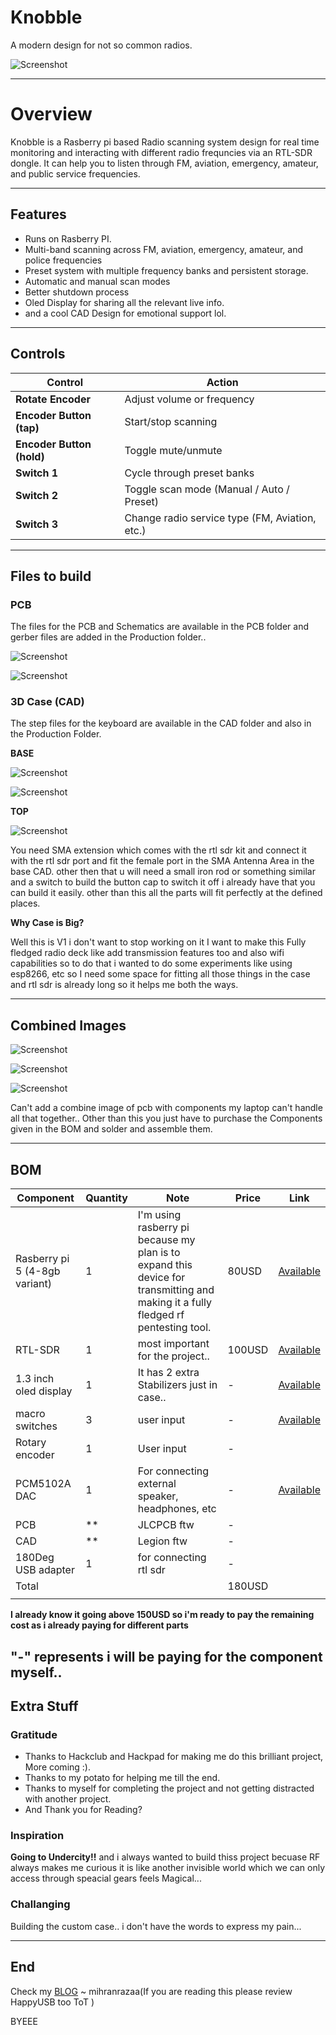 # Knobble
A modern design for not so common radios.

![Screenshot](Assets/logo.png)

---

# Overview

Knobble is a Rasberry pi based Radio scanning system design for real time monitoring and interacting with different radio frequncies via an RTL-SDR dongle. It can help you to listen through FM, aviation, emergency, amateur, and public service frequencies.

---

## Features

- Runs on Rasberry PI.
- Multi-band scanning across FM, aviation, emergency, amateur, and police frequencies
- Preset system with multiple frequency banks and persistent storage.
- Automatic and manual scan modes
- Better shutdown process
- Oled Display for sharing all the relevant live info.
- and a cool CAD Design for emotional support lol.

---

## Controls

| Control                   | Action                                         |
| ------------------------- | ---------------------------------------------- |
| **Rotate Encoder**        | Adjust volume or frequency                     |
| **Encoder Button (tap)**  | Start/stop scanning                            |
| **Encoder Button (hold)** | Toggle mute/unmute                             |
| **Switch 1**              | Cycle through preset banks                     |
| **Switch 2**              | Toggle scan mode (Manual / Auto / Preset)      |
| **Switch 3**              | Change radio service type (FM, Aviation, etc.) |

---

## Files to build 

### PCB 

The files for the PCB and Schematics are available in the PCB folder and gerber files are added in the Production folder..

![Screenshot](Assets/3dpcb2.png)

![Screenshot](Assets/3dpcb.png)

### 3D Case (CAD)

The step files for the keyboard are available in the CAD folder and also in the Production Folder.

**BASE**

![Screenshot](Assets/tcad2.png)

![Screenshot](Assets/tcad4.png)

**TOP**

![Screenshot](Assets/tcad3.png)

You need SMA extension which comes with the rtl sdr kit and connect it with the rtl sdr port and fit the female port in the SMA Antenna Area in the base CAD. 
other then that u will need a small iron rod or  something similar and a switch to build the button cap to switch it off i already have that  you can build it easily. other than this all the parts will fit perfectly at the defined places.

**Why Case is Big?**

Well this is V1 i don't want to stop working on it I want to make this Fully fledged radio deck like add transmission features too and also wifi capabilities so to do that i wanted to do some experiments like using esp8266, etc so I need some space for fitting all those things in the case and rtl sdr is already long so it helps me both the ways.

---

## Combined Images

![Screenshot](Assets/tcad.png)

![Screenshot](Assets/ffcad.png)

![Screenshot](Assets/fcad3.png)


Can't add a combine image of pcb with components my laptop can't handle all that together..
Other than this you just have to purchase the Components given in the BOM and solder and assemble them.

---

## BOM 


| Component                     | Quantity | Note                                                                                                                              | Price  | Link                                                                                                                                                                                                                                                                                                                                                                                                                                                                                                                                                                                                |
| ----------------------------- | -------- | --------------------------------------------------------------------------------------------------------------------------------- | ------ | --------------------------------------------------------------------------------------------------------------------------------------------------------------------------------------------------------------------------------------------------------------------------------------------------------------------------------------------------------------------------------------------------------------------------------------------------------------------------------------------------------------------------------------------------------------------------------------------------- |
| Rasberry pi 5 (4-8gb variant) | 1        | I'm using rasberry pi because my plan is to expand this device for transmitting and making it a fully fledged rf pentesting tool. | 80USD  | [Available](https://www.amazon.in/Raspberry-Pi-Cortex-A76-Computer-RPI5-4GB-SINGLE/dp/B0CK3L9WD3/ref=sr_1_3?crid=1AK40TAY93FVZ&dib=eyJ2IjoiMSJ9.7GkeqpiPME_MaXJm-8abaYARAa9Staaf3G6BpTO7XNh8L7LWMqQiTSMZkRn6rMGalgTKNC8CmE2Ctz805lWJKJpXABBAJwev2pmTDL3T5CftWGIfDYLJnVp8lWb5S0iy_EvU0e2i9I_8n7q5Neype5SEofN9hdVXzUaAwCWH4__5iwVyKWNv5rxcaKw1xTN9YMhdWAVYlzmA9nJdEDaOvfnXgwawK5yAkzbfjPfggkU.Ax5HfAbNxLGqgjOn7U8XXQwX7r8QmKMs_q7rTe61u5Y&dib_tag=se&keywords=raspberry+pi+5+4gb&qid=1750676006&sprefix=raspberry+pi+5+4g%2Caps%2C260&sr=8-3)                                                         |
| RTL-SDR                       | 1        | most important for the project..                                                                                                  | 100USD | [Available](https://www.amazon.in/RTL-SDR-Blog-RTL2832U-Software-Defined/dp/B0BMKB3L47/ref=sr_1_1?crid=2C4S56L9CX1PE&dib=eyJ2IjoiMSJ9.vrn9A9hDsZHi4yjiG1trvMSzRxhD_uuHzN71yWss9l2EVpnytfdPnEXIFwrcJny1zmIVRvVtUhvyFSNoKzb1yxvalLyXDdiWkBQ2mTpkRoGzZ8Wxfuws8atBsW0tqKdTWJLxWOH_3GTho19gBUIO2VA6lKkbIaj3Ku8zpIpwZpF8VNhKeOxoXxwSxb_noDZlUUlfGjUrU1NDshFX7szdt0jhTyVoRQMHA8dSC9aHpHA.SLgATrtzhXpCY7_MnmqfAaUYf6Fbipp4gkf_yB0s9AU&dib_tag=se&keywords=RTL+SDR&qid=1750676059&sprefix=rtl+sd%2Caps%2C248&sr=8-1)                                                                                         |
| 1.3 inch oled display         | 1        | It has 2 extra Stabilizers just in case..                                                                                         | -      | [Available](https://www.amazon.in/OLED-Display-display-module-Blue/dp/B094W7TDKG/ref=sr_1_2?crid=3Q8FJIB11QGHE&dib=eyJ2IjoiMSJ9.B7UJuX2tN4RE5qUC46uLygug8WxLWjSOgkyJMu7-EXH34VlmGjoBuWPJP22TIlHrdvHc4LjgYXnp2hc3py_BE1EeIB7uhaHjrsFRpNXUNRdJJqR5dObtouw747pxiRkK7KSuLolsob9jHVAnGcaUQn5teiI1JISdhIaT3GLy4wLR4472yi4Cjp-WcG2tbnTWI6ai3V6rmwGP0F4cLP8XCu0CnJj878OKKMi18kqWd-w.z5miULqVkwuwROpuzjmyTGVz6pdf8Er0rOkTBH4zD-s&dib_tag=se&keywords=1%2C3+inch+oled+display&qid=1750676109&sprefix=1%2C3+inch+oled+displa%2Caps%2C227&sr=8-2)                                                               |
| macro switches                | 3        | user input                                                                                                                        | -      | [Available](https://www.amazon.in/ElectroBot-Momentary-Tactile-Push-Button/dp/B07PRRRBRY/ref=sr_1_1?crid=3A13O9GTZCJTT&dib=eyJ2IjoiMSJ9.ywZ6IJGz3wBwO5yx6JNpWU7bTNqhmG7V93EB-IZ-JDN9dq84HvncJGBKdq3szFXO7DjgEjtNHZZev_grtvow-EBgi9dbSdYb4x6gZz8frklBiRoYwr-HtvkC6vMB6OoucfVIfdCdwJNJl1YVmI-jnSBV9ggpTkX4rCflhf3Db0rXnLsw60gGAFM_zpkKHshmSplU8bJQTrlUSEH9eFQMwmh5EH5girDi91LfAx-8Y2GuOzoSNRSMNUPfkPEWzjJIPfmlXxrFK_xB74uM5Kiq-DCyVl3-jWP0sqg_Z1g6r8w.yTcfCG3KPUlAqFMJ61EKJjHU4YNpSfgYGlwQA2kAg7Y&dib_tag=se&keywords=micro+switches+6mm&qid=1750676178&sprefix=micro+switches+6m%2Caps%2C248&sr=8-1) |
| Rotary encoder                | 1        | User input                                                                                                                        | -      |                                                                                                                                                                                                                                                                                                                                                                                                                                                                                                                                                                                                     |
| PCM5102A DAC                  | 1        | For connecting external speaker, headphones, etc                                                                                  | -      | [Available](https://www.amazon.in/Interface-PCM5102-GY-PCM5102-Raspberry-PCM5102A/dp/B09PQHF16R/ref=sr_1_15?crid=1YX0XLBW8ZWNY&dib=eyJ2IjoiMSJ9.EWPfhJKcFHj2R-p3EVgfT5D-X4oLMYXwM_-vLGUpudKmRxYhwqX6aey8gtBNKkdAASQXu844Iid9WBTx2lBA1bv2xYkz6fwBt1dFvYdE6sG2CosxdD51Dh3MLEPffGDe_dWBAe4P_IBAJ5cuVufmeh-5bzf4qLRX0lOZ946L-Gtuiw0_-sMcYxu8FnViPLlfxAfLU6uOJZu9CnTm91o8r2BLsORIEDJdYd27YArhVaM.QF9wxeDbKYqty_NRyJtPCp8eS58gyRWdlPHmyjNJB0s&dib_tag=se&keywords=pcm5102+dac&qid=1750676267&sprefix=PCM5%2Caps%2C239&sr=8-15)                                                                            |
| PCB                           | **       | JLCPCB ftw                                                                                                                        | -      |                                                                                                                                                                                                                                                                                                                                                                                                                                                                                                                                                                                                     |
| CAD                           | **       | Legion ftw                                                                                                                        | -      |                                                                                                                                                                                                                                                                                                                                                                                                                                                                                                                                                                                                     |
| 180Deg USB adapter            | 1        | for connecting rtl sdr                                                                                                            | -      |                                                                                                                                                                                                                                                                                                                                                                                                                                                                                                                                                                                                     |
| Total                         |          |                                                                                                                                   | 180USD |                                                                                                                                                                                                                                                                                                                                                                                                                                                                                                                                                                                                     |
|                               |          |                                                                                                                                   |        |                                                                                                                                                                                                                                                                                                                                                                                                                                                                                                                                                                                                     |

**I already know it going above 150USD so i'm ready to pay the remaining cost as i already paying for different parts**

"-" represents i will be paying for the component myself..
---

## Extra Stuff

### Gratitude
- Thanks to Hackclub and Hackpad for making me do this brilliant project, More coming :).
- Thanks to my potato for helping me till the end.
- Thanks to myself for completing the project and not getting distracted with another project.
- And Thank you for Reading?

### Inspiration
**Going to Undercity!!** and i always wanted to build thiss project becuase RF always makes me curious it is like another invisible world which we can only access through speacial gears feels Magical...

### Challanging
Building the custom case.. i don't have the words to express my pain...

---

## End
Check my [BLOG](https://mihranrazaa.pages.dev/)
~ mihranrazaa(If you are reading this please review HappyUSB too ToT )

BYEEE
